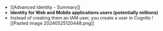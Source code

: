 - [[Advanced Identity - Summary]]
- **Identity for Web and Mobile applications users (potentially millions)**
- Instead of creating them an IAM user, you create a user in Cognito
![[Pasted image 20240525120448.png]]

